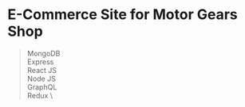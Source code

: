 # E-Commerce Site for Motor Gears Shop

> MongoDB \
> Express \
> React JS \
> Node JS \
> GraphQL \
> Redux \